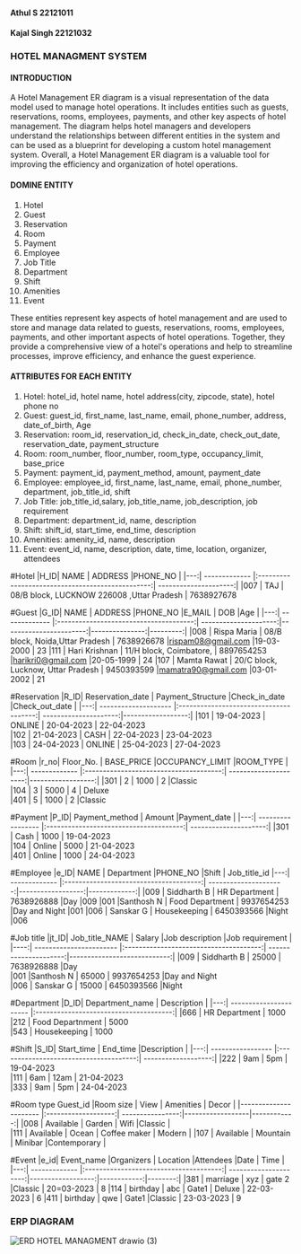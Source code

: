 #### Athul S 22121011
#### Kajal Singh 22121032

### HOTEL MANAGMENT SYSTEM
#### INTRODUCTION
A Hotel Management ER diagram is a visual representation of the data model used to manage hotel operations. It includes entities such as guests, reservations, rooms, employees, payments, and other key aspects of hotel management. The diagram helps hotel managers and developers understand the relationships between different entities in the system and can be used as a blueprint for developing a custom hotel management system. Overall, a Hotel Management ER diagram is a valuable tool for improving the efficiency and organization of hotel operations.

#### DOMINE ENTITY
1. Hotel
2. Guest
3. Reservation
4. Room
5. Payment
6. Employee
7. Job Title
8. Department
9. Shift
10. Amenities
11. Event

These entities represent key aspects of hotel management and are used to store and manage data related to guests, reservations, rooms, employees, payments, and other important aspects of hotel operations. Together, they provide a comprehensive view of a hotel's operations and help to streamline processes, improve efficiency, and enhance the guest experience.

#### ATTRIBUTES FOR EACH ENTITY
1. Hotel: hotel_id, hotel name, hotel address(city, zipcode, state), hotel phone no
2. Guest: guest_id, first_name, last_name, email, phone_number, address, date_of_birth, Age 
3. Reservation: room_id, reservation_id, check_in_date, check_out_date, reservation_date, payment_structure
4. Room:  room_number, floor_number, room_type, occupancy_limit, base_price
5. Payment: payment_id, payment_method, amount, payment_date
6. Employee: employee_id, first_name, last_name, email, phone_number, department, job_title_id, shift
7. Job Title: job_title_id,salary, job_title_name, job_description, job requirement
8. Department: department_id, name, description
9. Shift: shift_id, start_time, end_time, description
10. Amenities: amenity_id, name, description
11. Event: event_id, name, description, date, time, location, organizer, attendees

#Hotel
|H_ID| NAME          | ADDRESS                                          |PHONE_NO               |
|---:| ------------- |:------------------------------------------------:| ---------------------:|
|007 | TAJ           | 08/B block, LUCKNOW 226008 ,Uttar Pradesh        | 7638927678            
                                               
                                              
#Guest
|G_ID| NAME          | ADDRESS                                |PHONE_NO               |E_MAIL                  | DOB            |Age       |
|---:| ------------- |:--------------------------------------:| ---------------------:|-----------------------:|---------------:|---------:|
|008 | Rispa Maria   | 08/B block, Noida,Uttar Pradesh        | 7638926678            |rispam08@gmail.com      |19-03-2000      | 23
|111 | Hari Krishnan | 11/H block, Coimbatore,                | 8897654253            |harikri0@gmail.com      |20-05-1999      | 24
|107 | Mamta Rawat   | 20/C block, Lucknow, Uttar Pradesh     | 9450393599            |mamatra90@gmail.com     |03-01-2002      | 21


#Reservation
|R_ID| Reservation_date     | Payment_Structure                      |Check_in_date          |Check_out_date     | 
|---:| -------------------- |:--------------------------------------:| ---------------------:|------------------:|
|101 | 19-04-2023           | ONLINE                                 | 20-04-2023            | 22-04-2023     
|102 | 21-04-2023           | CASH                                   | 22-04-2023            | 23-04-2023    
|103 | 24-04-2023           | ONLINE                                 | 25-04-2023            | 27-04-2023     


#Room
|r_no| Floor_No.     | BASE_PRICE                             |OCCUPANCY_LIMIT        |ROOM_TYPE          | 
|---:| ------------- |:--------------------------------------:| ---------------------:|------------------:|
|301 | 2             | 1000                                   | 2                     |Classic     
|104 | 3             | 5000                                   | 4                     |  Deluxe   
|401 | 5             | 1000                                   | 2                     |Classic     


#Payment
|P_ID| Payment_method    | Amount                                 |Payment_date           |
|---:| ----------------- |:--------------------------------------:| ---------------------:|
|301 | Cash              | 1000                                   | 19-04-2023                      
|104 | Online            | 5000                                   | 21-04-2023                     
|401 | Online            | 1000                                   | 24-04-2023                        



#Employee
|e_ID| NAME          | Department                             |PHONE_NO               |Shift              | Job_title_id
|---:| ------------- |:--------------------------------------:| ---------------------:|------------------:|-------------:|
|009 | Siddharth B   | HR Department                          | 7638926888            |Day                |009
|001 |Santhosh N     | Food Department                        | 9937654253            |Day and Night      |001
|006 | Sanskar G     | Housekeeping                           | 6450393566            |Night              |006


#Job title
|jt_ID| Job_title_NAME          | Salary                                 |Job description        |Job requirement              | 
|----:| ----------------------- |:--------------------------------------:| ---------------------:|----------------------------:|
|009  | Siddharth B             | 25000                                  | 7638926888            |Day   
|001  |Santhosh N               | 65000                                  | 9937654253            |Day and Night  
|006  | Sanskar G               | 15000                                  | 6450393566            |Night    

#Department
|D_ID| Department_name        | Description                            |
|---:| ---------------------- |:--------------------------------------:| 
|666 | HR Department          | 1000                                                        
|212 | Food Departnment       | 5000                                                     
|543 | Housekeeping           | 1000                                   


#Shift
|S_ID| Start_time        | End_time                               |Description          |
|---:| ----------------- |:--------------------------------------:| -------------------:|
|222 | 9am               | 5pm                                    | 19-04-2023                      
|111 | 6am               | 12am                                   | 21-04-2023                     
|333 | 9am               | 5pm                                    | 24-04-2023                        


#Room type 
Guest_id                |Room size            | View             | Amenities        | Decor       | 
|---------------------- |:-------------------:| ----------------:|------------------|------------:|
|008                 | Available           |  Garden          | Wifi             |Classic      |  
|111                    | Available           |  Ocean           | Coffee maker     | Modern      | 
|107                    | Available           |  Mountain        | Minibar          |Contemporary |  


#Event
|e_id| Event_name    |Organizers                              | Location              |Attendees          |Date         | Time   |
|---:| ------------- |:--------------------------------------:| ---------------------:|------------------:|------------:|--------:|
|381 | marriage      | xyz                                    | gate 2                |Classic            | 20=03-2023  | 8
|114 | birthday      | abc                                    | Gate1                 |  Deluxe           | 22-03-2023  | 6
|411 | birthday      | qwe                                    | Gate1                 |Classic            |  23-03-2023 | 9










### ERP DIAGRAM
![ERD HOTEL MANAGMENT drawio (3)](https://user-images.githubusercontent.com/125996860/234365150-f12ca925-397e-42cc-a735-f6911e1f6e42.png)



